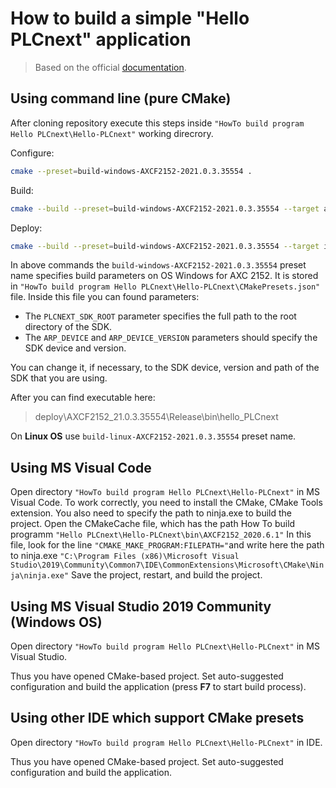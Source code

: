 # How to build a simple "Hello PLCnext" application

> Based on the official [documentation](https://github.com/PLCnext/SampleRuntime/blob/master/getting-started/Part-01/README.md).

## Using command line (pure **CMake**)

After cloning repository execute this steps inside `"HowTo build program Hello PLCnext\Hello-PLCnext"` working direcrory.

Configure:

```sh
cmake --preset=build-windows-AXCF2152-2021.0.3.35554 .
```

Build:

```sh
cmake --build --preset=build-windows-AXCF2152-2021.0.3.35554 --target all
```

Deploy:

```sh
cmake --build --preset=build-windows-AXCF2152-2021.0.3.35554 --target install
```

In above commands the `build-windows-AXCF2152-2021.0.3.35554` preset name specifies build parameters on OS Windows for AXC 2152. It is stored in `"HowTo build program Hello PLCnext\Hello-PLCnext\CMakePresets.json"` file. Inside this file you can found parameters:

- The `PLCNEXT_SDK_ROOT` parameter specifies the full path to the root directory of the SDK.
- The `ARP_DEVICE` and `ARP_DEVICE_VERSION` parameters should specify the SDK device and version.

You can change it, if necessary, to the SDK device, version and path of the SDK that you are using.

After you can find executable here:

> deploy\AXCF2152_21.0.3.35554\Release\bin\hello_PLCnext

On **Linux OS** use `build-linux-AXCF2152-2021.0.3.35554` preset name.

## Using MS Visual Code

Open directory `"HowTo build program Hello PLCnext\Hello-PLCnext"` in MS Visual Code.
To work correctly, you need to install the CMake, CMake Tools extension. You also need to specify the path to ninja.exe to build the project. Open the CMakeCache file, which has the path How To build programm `"Hello PLCnext\Hello-PLCnext\bin\AXCF2152_2020.6.1"` In this file, look for the line `"CMAKE_MAKE_PROGRAM:FILEPATH="`and write here the path to ninja.exe `"C:\Program Files (x86)\Microsoft Visual Studio\2019\Community\Common7\IDE\CommonExtensions\Microsoft\CMake\Ninja\ninja.exe"` Save the project, restart, and build the project.

## Using MS Visual Studio 2019 Community (Windows OS)

Open directory `"HowTo build program Hello PLCnext\Hello-PLCnext"` in MS Visual Studio.

Thus you have opened CMake-based project. Set auto-suggested configuration and build the application (press **F7** to start build process).

## Using other IDE which support CMake presets

Open directory `"HowTo build program Hello PLCnext\Hello-PLCnext"` in IDE.

Thus you have opened CMake-based project. Set auto-suggested configuration and build the application.
